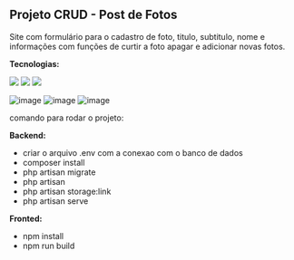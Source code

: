 ## Projeto CRUD - Post de Fotos

Site com formulário para o cadastro de foto, titulo, subtitulo, nome e informações com funções de curtir a foto apagar e adicionar novas fotos.


<strong>Tecnologias:</strong>
<div> 
  <img src="https://img.shields.io/badge/Angular-DD0031?style=for-the-badge&logo=angular&logoColor=white">
  <img src="https://img.shields.io/badge/Laravel-FF2D20?style=for-the-badge&logo=laravel&logoColor=white">
  <img src="https://img.shields.io/badge/MySQL-00000F?style=for-the-badge&logo=mysql&logoColor=white">
</div>

![image](https://github.com/AllisonSilveiraDev/Laravel-Angular/assets/104576340/0502b461-a493-4c90-9449-2001bbc098ab)
![image](https://github.com/AllisonSilveiraDev/Laravel-Angular/assets/104576340/c0a0f2ba-0a8f-4618-858b-98051d3ed8f9)
![image](https://github.com/AllisonSilveiraDev/Laravel-Angular/assets/104576340/fd722bea-d884-45d5-8709-47aebdf84392)

comando para rodar o projeto:

<strong>Backend:</strong>

- criar o arquivo .env com a conexao com o banco de dados
- composer install
- php artisan migrate
- php artisan
- php artisan storage:link
- php artisan serve

<strong>Fronted:</strong>

- npm install
- npm run build



